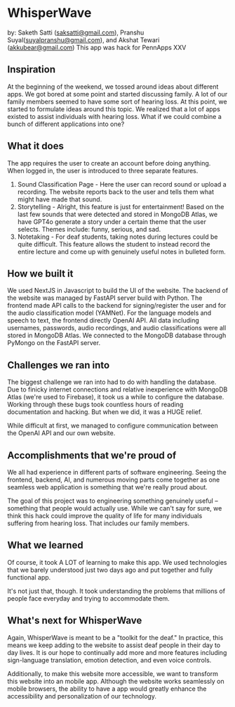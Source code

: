 # WhisperWave
by: Saketh Satti (saksatti@gmail.com), Pranshu Suyal(suyalpranshu@gmail.com), and Akshat Tewari (akkubear@gmail.com)
This app was hack for PennApps XXV

## Inspiration
At the beginning of the weekend, we tossed around ideas about different apps. We got bored at some point and started discussing family. A lot of our family members seemed to have some sort of hearing loss. At this point, we started to formulate ideas around this topic. We realized that a lot of apps existed to assist individuals with hearing loss. What if we could combine a bunch of different applications into one? 

## What it does
The app requires the user to create an account before doing anything. When logged in, the user is introduced to three separate features. 

1. Sound Classification Page - Here the user can record sound or upload a recording. The website reports back to the user and tells them what might have made that sound.
2. Storytelling - Alright, this feature is just for entertainment! Based on the last few sounds that were detected and stored in MongoDB Atlas, we have GPT4o generate a story under a certain theme that the user selects. Themes include: funny, serious, and sad.
3. Notetaking - For deaf students, taking notes during lectures could be quite difficult. This feature allows the student to instead record the entire lecture and come up with genuinely useful notes in bulleted form.

## How we built it

We used NextJS in Javascript to build the UI of the website. The backend of the website was managed by FastAPI server build with Python. The frontend made API calls to the backend for signing/register the user and for the audio classification model (YAMNet). For the language models and speech to text, the frontend directly OpenAI API. All data including usernames, passwords, audio recordings, and audio classifications were all stored in MongoDB Atlas. We connected to the MongoDB database through PyMongo on the FastAPI server. 

## Challenges we ran into

The biggest challenge we ran into had to do with handling the database. Due to finicky internet connections and relative inexperience with MongoDB Atlas (we're used to Firebase), it took us a while to configure the database. Working through these bugs took countless hours of reading documentation and hacking. But when we did, it was a HUGE relief.

While difficult at first, we managed to configure communication between the OpenAI API and our own website. 

## Accomplishments that we're proud of

We all had experience in different parts of software engineering. Seeing the frontend, backend, AI, and numerous moving parts come together as one seamless web application is something that we're really proud about.

The goal of this project was to engineering something genuinely useful – something that people would actually use. While we can't say for sure, we think this hack could improve the quality of life for many individuals suffering from hearing loss. That includes our family members.

## What we learned

Of course, it took A LOT of learning to make this app. We used technologies that we barely understood just two days ago and put together and fully functional app.

It's not just that, though. It took understanding the problems that millions of people face everyday and trying to accommodate them. 

## What's next for WhisperWave

Again, WhisperWave is meant to be a "toolkit for the deaf." In practice, this means we keep adding to the website to assist deaf people in their day to day lives. It is our hope to continually add more and more features including sign-language translation, emotion detection, and even voice controls.

Additionally, to make this website more accessible, we want to transform this website into an mobile app. Although the website works seamlessly on mobile browsers, the ability to have a app would greatly enhance the accessibility and personalization of our technology.
